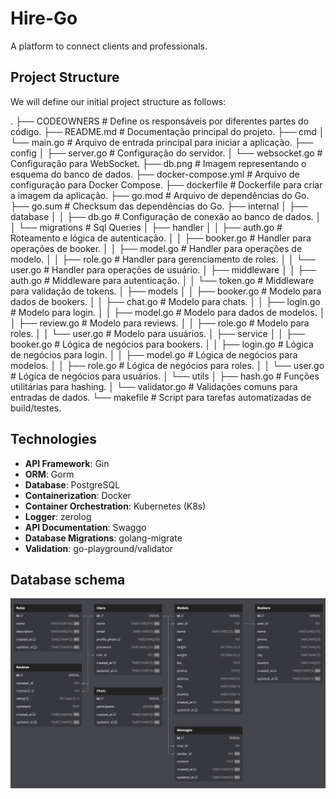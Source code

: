 # Hire-Go
A platform to connect clients and professionals.

## Project Structure
We will define our initial project structure as follows:

.
├── CODEOWNERS                    # Define os responsáveis por diferentes partes do código.
├── README.md                     # Documentação principal do projeto.
├── cmd
│   └── main.go                   # Arquivo de entrada principal para iniciar a aplicação.
├── config
│   ├── server.go                 # Configuração do servidor.
│   └── websocket.go              # Configuração para WebSocket.
├── db.png                        # Imagem representando o esquema do banco de dados.
├── docker-compose.yml            # Arquivo de configuração para Docker Compose.
├── dockerfile                    # Dockerfile para criar a imagem da aplicação.
├── go.mod                        # Arquivo de dependências do Go.
├── go.sum                        # Checksum das dependências do Go.
├── internal
│   ├── database
│   │   ├── db.go                 # Configuração de conexão ao banco de dados.
│   │   └── migrations            # Sql Queries
│   ├── handler
│   │   ├── auth.go               # Roteamento e lógica de autenticação.
│   │   ├── booker.go             # Handler para operações de booker.
│   │   ├── model.go              # Handler para operações de modelo.
│   │   ├── role.go               # Handler para gerenciamento de roles.
│   │   └── user.go               # Handler para operações de usuário.
│   ├── middleware
│   │   ├── auth.go               # Middleware para autenticação.
│   │   └── token.go              # Middleware para validação de tokens.
│   ├── models
│   │   ├── booker.go             # Modelo para dados de bookers.
│   │   ├── chat.go               # Modelo para chats.
│   │   ├── login.go              # Modelo para login.
│   │   ├── model.go              # Modelo para dados de modelos.
│   │   ├── review.go             # Modelo para reviews.
│   │   ├── role.go               # Modelo para roles.
│   │   └── user.go               # Modelo para usuários.
│   ├── service
│   │   ├── booker.go             # Lógica de negócios para bookers.
│   │   ├── login.go              # Lógica de negócios para login.
│   │   ├── model.go              # Lógica de negócios para modelos.
│   │   ├── role.go               # Lógica de negócios para roles.
│   │   └── user.go               # Lógica de negócios para usuários.
│   └── utils
│       ├── hash.go               # Funções utilitárias para hashing.
│       └── validator.go          # Validações comuns para entradas de dados.
└── makefile                      # Script para tarefas automatizadas de build/testes.

## Technologies
- **API Framework**: Gin
- **ORM**: Gorm
- **Database**: PostgreSQL
- **Containerization**: Docker
- **Container Orchestration**: Kubernetes (K8s)
- **Logger**: zerolog
- **API Documentation**: Swaggo
- **Database Migrations**: golang-migrate
- **Validation**: go-playground/validator

## Database schema

![Diagrama do banco de dados](./db.png)